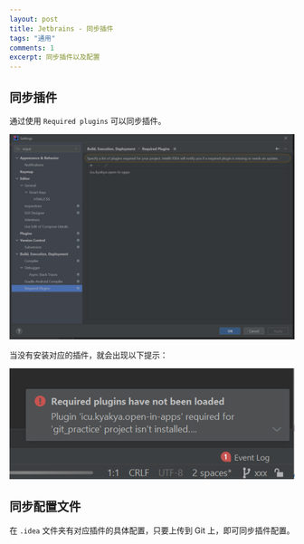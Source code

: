 ```yaml
---
layout: post
title: Jetbrains - 同步插件
tags: "通用"
comments: 1
excerpt: 同步插件以及配置
---
```




## 同步插件

通过使用 `Required plugins` 可以同步插件。

![](https://raw.githubusercontent.com/caliburn1994-2/caliburn1994-image/main/images/202202131918248.png)

当没有安装对应的插件，就会出现以下提示：

![](https://raw.githubusercontent.com/caliburn1994-2/caliburn1994-image/main/images/202202131916933.png)



## 同步配置文件

在 `.idea` 文件夹有对应插件的具体配置，只要上传到 Git 上，即可同步插件配置。